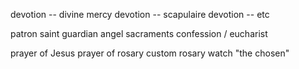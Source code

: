 
devotion -- divine mercy
devotion -- scapulaire
devotion -- etc

patron saint
guardian angel
sacraments
confession / eucharist

prayer of Jesus
prayer of rosary
custom rosary
watch "the chosen"
